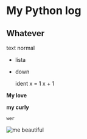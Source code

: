 # My Python log 
## Whatever 
text normal 
- lista 
- down 

    ident x = 1 
    x + 1 
  
**My love**

__my curly__

`wer`

![me beautiful](http://www.reportingday.com/wp-content/uploads/2018/06/Cat-Sleeping-Pics.jpg)

